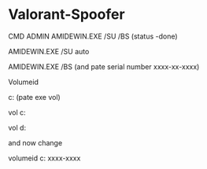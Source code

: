 # Valorant-Spoofer
CMD ADMIN
AMIDEWIN.EXE /SU /BS  (status -done)

AMIDEWIN.EXE /SU auto

AMIDEWIN.EXE /BS (and pate serial number xxxx-xx-xxxx)

Volumeid

c: (pate exe vol)

vol c:

vol d:

and now change

volumeid c: xxxx-xxxx
